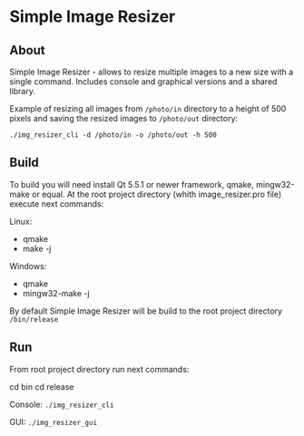 Simple Image Resizer
==================================================================

About
------------------------------------------------------------------
Simple Image Resizer - allows to resize multiple images to a new size with a single command.
Includes console and graphical versions and a shared library.

Example of resizing all images from `/photo/in` directory to a height of 500 pixels 
and saving the resized images to `/photo/out` directory:

`./img_resizer_cli -d /photo/in -o /photo/out -h 500`

Build
------------------------------------------------------------------
To build you will need install Qt 5.5.1 or newer framework, qmake, mingw32-make or equal. 
At the root project directory (whith image_resizer.pro file) execute next commands:

Linux:
 - qmake
 - make -j
 
Windows:
 - qmake
 - mingw32-make -j
 
 By default Simple Image Resizer will be build to the root project directory `/bin/release`
 
Run
------------------------------------------------------------------
From root project directory run next commands:

cd bin
cd release

Console:
	`./img_resizer_cli`

GUI:
	`./img_resizer_gui`

